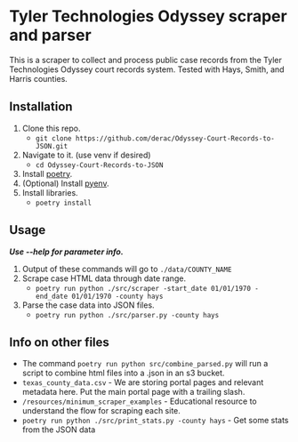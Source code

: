 # Tyler Technologies Odyssey scraper and parser

This is a scraper to collect and process public case records from the Tyler Technologies Odyssey court records system. Tested with Hays, Smith, and Harris counties.

## Installation

1. Clone this repo.
   - `git clone https://github.com/derac/Odyssey-Court-Records-to-JSON.git`
1. Navigate to it. (use venv if desired)
   - `cd Odyssey-Court-Records-to-JSON`
1. Install [poetry](https://python-poetry.org/docs/#installation).
1. (Optional) Install [pyenv](https://github.com/pyenv/pyenv#installation).
1. Install libraries.
   - `poetry install`

## Usage

_**Use --help for parameter info.**_

1. Output of these commands will go to `./data/COUNTY_NAME`
1. Scrape case HTML data through date range.
   - `poetry run python ./src/scraper -start_date 01/01/1970 -end_date 01/01/1970 -county hays`
1. Parse the case data into JSON files.
   - `poetry run python ./src/parser.py -county hays`

## Info on other files

- The command `poetry run python src/combine_parsed.py` will run a script to combine html files into a .json in an s3 bucket.
- `texas_county_data.csv` - We are storing portal pages and relevant metadata here. Put the main portal page with a trailing slash.
- `/resources/minimum_scraper_examples` - Educational resource to understand the flow for scraping each site.
- `poetry run python ./src/print_stats.py -county hays` - Get some stats from the JSON data
